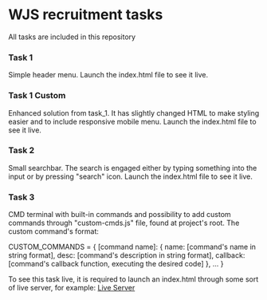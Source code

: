 # WJS recruitment tasks

All tasks are included in this repository

### Task 1
Simple header menu. 
Launch the index.html file to see it live.

### Task 1 Custom
Enhanced solution from task_1. It has slightly changed HTML to make styling easier and to include responsive mobile menu.
Launch the index.html file to see it live.

### Task 2
Small searchbar. The search is engaged either by typing something into the input or by pressing "search" icon.
Launch the index.html file to see it live.

### Task 3
CMD terminal with built-in commands and possibility to add custom commands through "custom-cmds.js" file, found at project's root. 
The custom command's format: 

CUSTOM_COMMANDS = {
	[command name]: {
		name: [command's name in string format],
		desc: [command's description in string format],
		callback: [command's callback function, executing the desired code]
	},
 ...
 }
 
To see this task live, it is required to launch an index.html through some sort of live server, for example: [Live Server](https://marketplace.visualstudio.com/items?itemName=ritwickdey.LiveServer)

